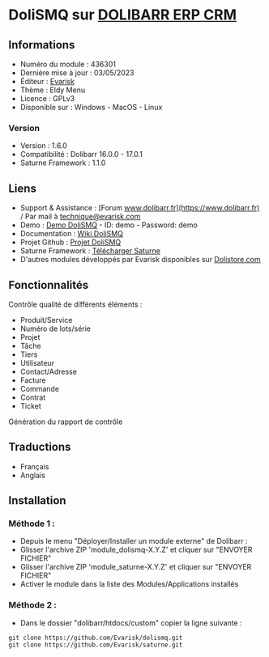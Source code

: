 # DoliSMQ sur [DOLIBARR ERP CRM](https://www.dolibarr.org)

## Informations

- Numéro du module : 436301
- Dernière mise à jour : 03/05/2023
- Éditeur : [Evarisk](https://www.evarisk.com)
- Thème : Eldy Menu
- Licence : GPLv3
- Disponible sur : Windows - MacOS - Linux

### Version

- Version :  1.6.0
- Compatibilité : Dolibarr 16.0.0 - 17.0.1
- Saturne Framework : 1.1.0

## Liens

- Support & Assistance : [Forum www.dolibarr.fr](https://www.dolibarr.fr) / Par mail à technique@evarisk.com
- Demo : [Demo DoliSMQ](https://www.demodoli.digirisk.com) - ID: demo - Password: demo
- Documentation : [Wiki DoliSMQ](https://wiki.dolibarr.org/index.php/Module_DoliSMQ)
- Projet Github : [Projet DoliSMQ](https://github.com/Evarisk/dolismq/projects?type=classic)
- Saturne Framework : [Télécharger Saturne](https://www.dolistore.com/fr/modules/1906-Saturne.html)
- D'autres modules développés par Evarisk disponibles sur [Dolistore.com](https://www.dolistore.com)

## Fonctionnalités

Contrôle qualité de différents éléments :

- Produit/Service
- Numéro de lots/série
- Projet
- Tâche
- Tiers
- Utilisateur
- Contact/Adresse
- Facture
- Commande
- Contrat
- Ticket

Génération du rapport de contrôle

## Traductions

- Français
- Anglais

## Installation

### Méthode 1 :

- Depuis le menu "Déployer/Installer un module externe" de Dolibarr :
- Glisser l'archive ZIP 'module_dolismq-X.Y.Z' et cliquer sur "ENVOYER FICHIER"
- Glisser l'archive ZIP 'module_saturne-X.Y.Z' et cliquer sur "ENVOYER FICHIER"
- Activer le module dans la liste des Modules/Applications installés

### Méthode 2 :

- Dans le dossier "dolibarr/htdocs/custom" copier la ligne suivante :
``` 
git clone https://github.com/Evarisk/dolismq.git
git clone https://github.com/Evarisk/saturne.git
```
